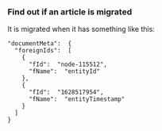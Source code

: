 ### Find out if an article is migrated

It is migrated when it has something like this:
```
"documentMeta":  {
  "foreignIds":  [
    {
      "fId":  "node-115512",
      "fName":  "entityId"
    },
    {
      "fId":  "1628517954",
      "fName":  "entityTimestamp"
    }
  ]
}
```
